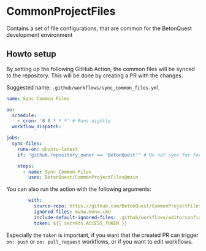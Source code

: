 # CommonProjectFiles
Contains a set of file configurations, that are common for the BetonQuest development environment

## Howto setup
By setting up the following GitHub Action, the common files will be synced to the repository.
This will be done by creating a PR with the changes.

Suggested name: `.github/workflows/sync_common_files.yml`

```yaml
name: Sync Common Files

on:
  schedule:
    - cron: '0 0 * * *' # Runs nightly
  workflow_dispatch:

jobs:
  sync-files:
    runs-on: ubuntu-latest
    if: "github.repository_owner == 'BetonQuest'" # Do not sync for forks

    steps:
      - name: Sync Common Files
        uses: BetonQuest/CommonProjectFiles@main
```

You can also run the action with the following arguments:

```yaml
        with:
          source-repo: https://github.com/BetonQuest/CommonProjectFiles
          ignored-files: mvnw,mvnw.cmd
          include-default-ignored-files: .github/workflows/editorconfig.yml
          token: ${{ secrets.ACCESS_TOKEN }}
```

Especially the `token` is important,
if you want that the created PR can trigger `on: push` or `on: pull_request` workflows,
or if you want to edit workflows.
